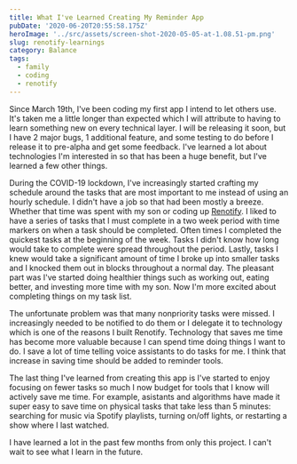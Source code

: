 ```yaml
---
title: What I've Learned Creating My Reminder App
pubDate: '2020-06-20T20:55:58.175Z'
heroImage: '../src/assets/screen-shot-2020-05-05-at-1.08.51-pm.png'
slug: renotify-learnings
category: Balance
tags:
  - family
  - coding
  - renotify
---
```

Since March 19th, I've been coding my first app I intend to let others use. It's taken me a little longer than expected which I will attribute to having to learn something new on every technical layer. I will be releasing it soon, but I have 2 major bugs, 1 additional feature, and some testing to do before I release it to pre-alpha and get some feedback. I've learned a lot about technologies I'm interested in so that has been a huge benefit, but I've learned a few other things. 

During the COVID-19 lockdown, I've increasingly started crafting my schedule around the tasks that are most important to me instead of using an hourly schedule. I didn't have a job so that had been mostly a breeze. Whether that time was spent with my son or coding up [Renotify](https://renotify.io/). I liked to have a series of tasks that I must complete in a two week period with time markers on when a task should be completed. Often times I completed the quickest tasks at the beginning of the week. Tasks I didn't know how long would take to complete were spread throughout the period. Lastly, tasks I knew would take a significant amount of time I broke up into smaller tasks and I knocked them out in blocks throughout a normal day. The pleasant part was I've started doing healthier things such as working out, eating better, and investing more time with my son. Now I'm more excited about completing things on my task list.

The unfortunate problem was that many nonpriority tasks were missed. I increasingly needed to be notified to do them or I delegate it to technology which is one of the reasons I built Renotify. Technology that saves me time has become more valuable because I can spend time doing things I want to do. I save a lot of time telling voice assistants to do tasks for me. I think that increase in saving time should be added to reminder tools. 

The last thing I've learned from creating this app is I've started to enjoy focusing on fewer tasks so much I now budget for tools that I know will actively save me time. For example, asistants and algorithms have made it super easy to save time on physical tasks that take less than 5 minutes: searching for music via Spotify playlists, turning on/off lights, or restarting a show where I last watched. 

I have learned a lot in the past few months from only this project. I can't wait to see what I learn in the future.
